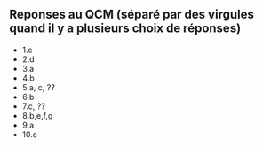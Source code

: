 ## Reponses au QCM (séparé par des virgules quand il y a plusieurs choix de réponses)

* 1.e
* 2.d
* 3.a
* 4.b
* 5.a, c, ??
* 6.b
* 7.c, ??
* 8.b,e,f,g
* 9.a
* 10.c
